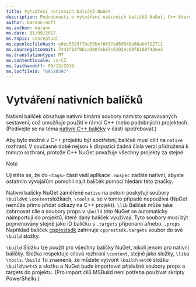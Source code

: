 ```yaml
---
title: Vytváření nativních balíčků NuGet
description: Podrobnosti o vytváření nativních balíčků NuGet, C++ které obsahují kód namísto spravovaného kódu, pro C++ použití v projektech.
author: karann-msft
ms.author: karann
ms.date: 01/09/2017
ms.topic: conceptual
ms.openlocfilehash: e0ec5323f7be53bef6637ad69540a66abbf22711
ms.sourcegitcommit: 7441f12f06ca380feb87c6192ec69f6108f43ee3
ms.translationtype: MT
ms.contentlocale: cs-CZ
ms.lasthandoff: 08/15/2019
ms.locfileid: "69520597"
---
```

# <a name="creating-native-packages"></a>Vytváření nativních balíčků

Nativní balíček obsahuje nativní binární soubory namísto spravovaných sestavení, což umožňuje použití v rámci C++ (nebo podobných) projektech. (Podívejte se na téma [nativní C++ balíčky](../consume-packages/finding-and-choosing-packages.md#native-c-packages) v části spotřebovat.)

Aby bylo možné v C++ projektu být spotřební, balíček musí cílit na `native` rozhraní. V současné době nejsou k dispozici žádná čísla verzí přidružená k tomuto rozhraní, protože C++ NuGet považuje všechny projekty za stejné.

> [!Note]
> Ujistěte se, že do `<tags>` části vaší aplikace `.nuspec` zadáte nativní, abyste ostatním vývojářům pomohli najít balíček pomocí hledání této značky.

Nativní balíčky NuGet zaměřené `native` na potom poskytují soubory `\build`ve `\content`složkách, `\tools` a. se v tomto případě nepoužívá (NuGet nemůže přímo přidat odkazy na C++ projekt). `\lib` Balíček může také zahrnovat cíle a soubory props v `\build` této NuGet se automaticky naimportují do projektů, které daný balíček využívají. Tyto soubory musí být pojmenovány stejně jako ID balíčku s `.targets` příponami a/nebo. `.props` Například balíček [cpprestsdk](https://nuget.org/packages/cpprestsdk/) zahrnuje `cpprestsdk.targets` soubor do své `\build` složky.

`\build` Složku lze použít pro všechny balíčky NuGet, nikoli jenom pro nativní balíčky. Složka respektuje cílová rozhraní `\content`, stejně jako složky, `\lib`a `\tools`. `\build` To znamená, že můžete vytvořit `\build\net40` složku `\build\net45` a složku a NuGet bude importovat příslušné soubory props a targets do projektu. (Pro import cílů MSBuild není potřeba používat skripty PowerShellu.)
